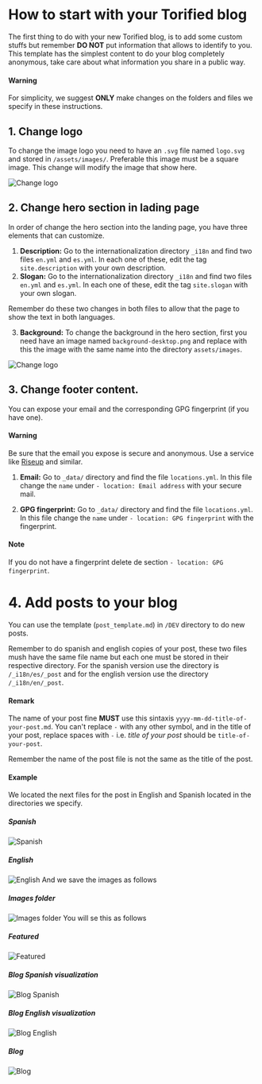 # How to start with your Torified blog

The first thing to do with your new Torified blog, is to add some custom stuffs but remember **DO NOT** put information
that allows to identify to you. This template has the simplest content to do your blog completely anonymous, take care
about what information you share in a public way.

#### Warning
For simplicity, we suggest **ONLY** make changes on the folders and files we specify in these instructions.

## 1. Change logo

To change the image logo you need to have an `.svg` file named `logo.svg` and stored in `/assets/images/`. Preferable this
image must be a square image. This change will modify the image that show here.

![Change logo](./images/change-logo.png)

## 2. Change hero section in lading page

In order of change the hero section into the landing page, you have three elements that can customize.

1. **Description:** Go to the internationalization directory `_i18n` and find two files `en.yml` and `es.yml`. In each one 
    of these, edit the tag `site.description` with your own description.
2. **Slogan:** Go to the internationalization directory `_i18n` and find two files `en.yml` and `es.yml`. In each one
   of these, edit the tag `site.slogan` with your own slogan.

Remember do these two changes in both files to allow that the page to show the text in both languages.

3. **Background:** To change the background in the hero section, first you need have an image named `background-desktop.png`
    and replace with this the image with the same name into the directory `assets/images`.

![Change logo](./images/change-hero.png)

## 3. Change footer content.

You can expose your email and the corresponding GPG fingerprint (if you have one).

#### Warning
Be sure that the email you expose is secure and anonymous. Use a service like [Riseup](https://riseup.net/) and similar.

1. **Email:** Go to `_data/` directory and find the file `locations.yml`. In this file change the `name` under `- location: Email address`
with your secure mail.

2. **GPG fingerprint:** Go to `_data/` directory and find the file `locations.yml`. In this file change the `name` under `- location: GPG fingerprint`
   with the fingerprint.

#### Note
If you do not have a fingerprint delete de section `- location: GPG fingerprint`.

# 4. Add posts to your blog

You can use the template (`post_template.md`) in `/DEV` directory to do new posts.

Remember to do spanish and english copies of your post, these two files mush have the same file name but each one must be
stored in their respective directory. For the spanish version use the directory is `/_i18n/es/_post` and for the english
version use the directory `/_i18n/en/_post`.

#### Remark
The name of your post fine **MUST** use this sintaxis `yyyy-mm-dd-title-of-your-post.md`. You can't replace `-` with any
other symbol, and in the title of your post, replace spaces with `-` i.e. _title of your post_ should be `title-of-your-post`.

Remember the name of the post file is not the same as the title of the post.

#### Example 
We located the next files for the post in English and Spanish located in the directories we specify.
##### Spanish
![Spanish](./images/example_es.png)
##### English
![English](./images/example_en.png)
And we save the images as follows
##### Images folder
![Images folder](./images/example_images.png)
You will se this as follows

##### Featured
![Featured](./images/example_featured.png)

##### Blog Spanish visualization
![Blog Spanish](./images/example_post_es.png)

##### Blog English visualization
![Blog English](./images/example_post_en.png)

##### Blog
![Blog](./images/example_post.png)

